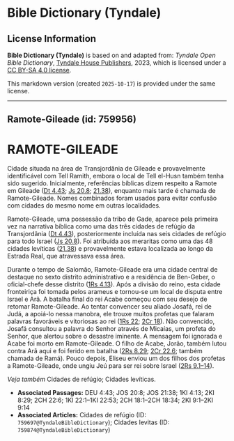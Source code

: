 # Bible Dictionary (Tyndale)

## License Information

**Bible Dictionary (Tyndale)** is based on and adapted from: _Tyndale Open Bible Dictionary_, [Tyndale House Publishers](https://tyndaleopenresources.com/), 2023, which is licensed under a [CC BY-SA 4.0 license](https://creativecommons.org/licenses/by-sa/4.0/legalcode.en).

This markdown version (created `2025-10-17`) is provided under the same license.



--------------------------------

## Ramote-Gileade (id: 759956)

RAMOTE\-GILEADE
===============

Cidade situada na área de Transjordânia de Gileade e provavelmente identificável com Tell Ramith, embora o local de Tell el\-Husn também tenha sido sugerido. Inicialmente, referências bíblicas dizem respeito a Ramote em Gileade ([Dt 4\.43](https://ref.ly/Deut4:43); [Js 20\.8](https://ref.ly/Josh20:8); [21\.38](https://ref.ly/Josh21:38)), enquanto mais tarde é chamada de Ramote\-Gileade. Nomes combinados foram usados para evitar confusão com cidades do mesmo nome em outras localidades.

Ramote\-Gileade, uma possessão da tribo de Gade, aparece pela primeira vez na narrativa bíblica como uma das três cidades de refúgio da Transjordânia ([Dt 4\.43](https://ref.ly/Deut4:43)), posteriormente incluída nas seis cidades de refúgio para todo Israel ([Js 20\.8](https://ref.ly/Josh20:8)). Foi atribuída aos meraritas como uma das 48 cidades levíticas ([21\.38](https://ref.ly/Josh21:38)) e provavelmente estava localizada ao longo da Estrada Real, que atravessava essa área.

Durante o tempo de Salomão, Ramote\-Gileade era uma cidade central de destaque no sexto distrito administrativo e a residência de Ben\-Geber, o oficial\-chefe desse distrito ([1Rs 4\.13](https://ref.ly/1Kgs4:13)). Após a divisão do reino, esta cidade fronteiriça foi tomada pelos arameus e tornou\-se um local de disputa entre Israel e Arã. A batalha final do rei Acabe começou com seu desejo de retomar Ramote\-Gileade. Ao tentar convencer seu aliado Josafá, rei de Judá, a apoiá\-lo nessa manobra, ele trouxe muitos profetas que falaram palavras favoráveis e vitoriosas ao rei ([1Rs 22](https://ref.ly/1Kgs22:1-1Kgs22:53); [2Cr 18](https://ref.ly/2Chr18:1-2Chr18:34)). Não convencido, Josafá consultou a palavra do Senhor através de Micaías, um profeta do Senhor, que alertou sobre o desastre iminente. A mensagem foi ignorada e Acabe foi morto em Ramote\-Gileade. O filho de Acabe, Jorão, também lutou contra Arã aqui e foi ferido em batalha ([2Rs 8\.29](https://ref.ly/2Kgs8:29); [2Cr 22\.6](https://ref.ly/2Chr22:6); também chamada de Ramá). Pouco depois, Eliseu enviou um dos filhos dos profetas a Ramote\-Gileade, onde ungiu Jeú para ser rei sobre Israel ([2Rs 9\.1–14](https://ref.ly/2Kgs9:1-2Kgs9:14)).

 *Veja também* Cidades de refúgio; Cidades levíticas.

* **Associated Passages:** DEU 4:43; JOS 20:8; JOS 21:38; 1KI 4:13; 2KI 8:29; 2CH 22:6; 1KI 22:1–1KI 22:53; 2CH 18:1–2CH 18:34; 2KI 9:1–2KI 9:14
* **Associated Articles:** Cidades de refúgio (ID: `759697@TyndaleBibleDictionary`); Cidades levitas (ID: `759874@TyndaleBibleDictionary`)

